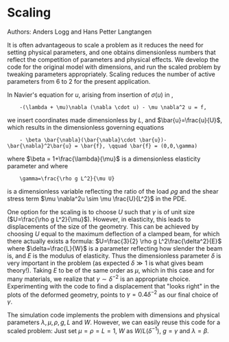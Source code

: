 # Scaling
Authors: Anders Logg and Hans Petter Langtangen

It is often advantageous to scale a problem as it reduces the need for setting physical parameters, and one obtains dimensionless numbers that reflect the competition of parameters and physical effects. We develop the code for the original model with dimensions, and run the scaled problem by tweaking parameters appropriately. Scaling reduces the number of active parameters from $6$ to $2$ for the present application.

In Navier's equation for $u$, arising from insertion of $\sigma(u)$ in [](elasticity-PDE),

```{math}
    -(\lambda + \mu)\nabla (\nabla \cdot u) - \mu \nabla^2 u = f,
```
we insert coordinates made dimensionless by $L$, and $\bar{u}=\frac{u}{U}$, which results in the dimensionless governing equations
```{math}
    - \beta \bar{\nabla}(\bar{\nabla}\cdot \bar{u})-\bar{\nabla}^2\bar{u} = \bar{f}, \qquad \bar{f} = (0,0,\gamma)
```
where $\beta = 1+\frac{\lambda}{\mu}$ is a dimensionless elasticity parameter and where
```{math}
    \gamma=\frac{\rho g L^2}{\mu U}
```
is a dimensionless variable reflecting the ratio of the load $\rho g$ and the shear stress term $\mu \nabla^2u \sim \mu \frac{U}{L^2}$ in the PDE.

One option for the scaling is to choose $U$ such that $\gamma$ is of unit size ($U=\frac{\rho g L^2}{\mu}$). However, in elasticity, this leads to displacements of the size of the geometry. This can be achieved by choosing $U$ equal to the maximum deflection of a clamped beam, for which there actually exists a formula: $U=\frac{3}{2} \rho g L^2\frac{\delta^2}{E}$ where $\delta=\frac{L}{W}$ is a parameter reflecting how slender the beam is, and $E$ is the modulus of elasticity. Thus the dimensionless parameter $\delta$ is very important in the problem (as expected $\delta\gg 1$ is what gives beam theory!). Taking $E$ to be of the same order as $\mu$, which in this case and for many materials, we realize that $\gamma \sim \delta^{-2}$ is an appropriate choice. Experimenting with the code to find a displacement that "looks right" in the plots of the deformed geometry, points to $\gamma=0.4\delta^{-2}$ as our final choice of $\gamma$.

The simulation code implements the problem with dimensions and physical parameters $\lambda, \mu, \rho, g, L$ and $W$. However, we can easily reuse this code for a scaled problem: Just set $\mu=\rho=L=1$, $W$ as $W/L(\delta^{-1})$, $g=\gamma$ and $\lambda=\beta$.
